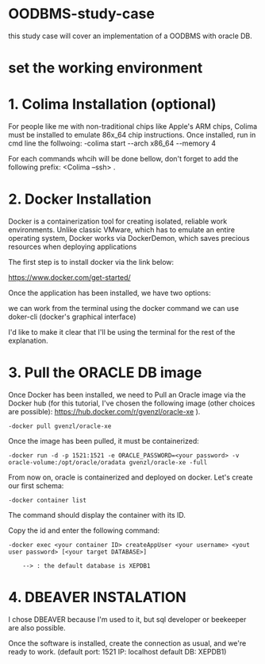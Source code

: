 # OODBMS-study-case
this study case will cover an implementation of a OODBMS with oracle DB.

# set the working environment

# 1. Colima Installation (optional)


For people like me with non-traditional chips like Apple's ARM chips, Colima must be installed to emulate 86x_64 chip instructions.
Once installed, run in cmd line the follwoing:
	-colima start --arch x86_64 --memory 4

For each commands whcih will be done bellow, don't forget to add the following prefix: <Colima –ssh> .

# 2. Docker Installation

Docker is a containerization tool for creating isolated, reliable work environments. Unlike classic VMware, which has to emulate an entire operating system, Docker works via DockerDemon, which saves precious resources when deploying applications

The first step is to install docker via the link below:

https://www.docker.com/get-started/

Once the application has been installed, we have two options: 

we can work from the terminal using the docker command
we can use doker-cli (docker's graphical interface)

I'd like to make it clear that I'll be using the terminal for the rest of the explanation.

# 3.	Pull the ORACLE DB image

Once Docker has been installed, we need to Pull an Oracle image via the Docker hub (for this tutorial, I've chosen the following image (other choices are possible): https://hub.docker.com/r/gvenzl/oracle-xe ). 

	-docker pull gvenzl/oracle-xe

Once the image has been pulled, it must be containerized:

	-docker run -d -p 1521:1521 -e ORACLE_PASSWORD=<your password> -v oracle-volume:/opt/oracle/oradata gvenzl/oracle-xe -full

From now on, oracle is containerized and deployed on docker. Let's create our first schema:

	-docker container list

The command should display the container with its ID.
		
Copy the id and enter the following command:

	-docker exec <your container ID> createAppUser <your username> <yout user password> [<your target DATABASE>]
		
		--> : the default database is XEPDB1



# 4.	DBEAVER INSTALATION

I chose DBEAVER because I'm used to it, but sql developer or beekeeper are also possible. 

Once the software is installed, create the connection as usual, and we're ready to work.
(default port: 1521 IP: localhost default DB: XEPDB1)

